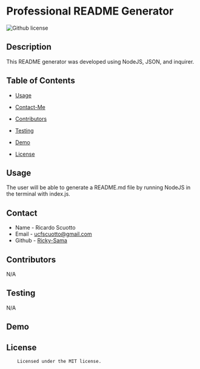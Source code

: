 # Professional README Generator

![Github license](https://img.shields.io/badge/license-MIT-yellowgreen.svg)

## Description
This README generator was developed using NodeJS, JSON, and inquirer.
## Table of Contents
* [Usage](#usage)
* [Contact-Me](#contact)
* [Contributors](#contributors)
* [Testing](#testing)
* [Demo](#demo)

* [License](#license)

## Usage
The user will be able to generate a README.md file by running NodeJS in the terminal with index.js.
## Contact
* Name - Ricardo Scuotto
* Email - ucfscuotto@gmail.com
* Github - [Ricky-Sama](https://github.com/Ricky-Sama/)
## Contributors
N/A
## Testing
N/A

## Demo

## License

        Licensed under the MIT license.